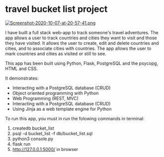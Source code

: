 # travel bucket list project

[![Screenshot-2020-10-07-at-20-57-41.png](https://i.postimg.cc/mgyK5TsH/Screenshot-2020-10-07-at-20-57-41.png)](https://postimg.cc/G49MBw9L)

I have built a full stack web-app to track someone's travel adventures.
The app allows a user to track countries and cities they want to visit and those they have visited.
It allows the user to create, edit and delete countries and cities, and to associate cities with countries.
The app allows the user to mark countries and cities as visited or still to see.

This app has been built using Python, Flask, PostgreSQL and the psycopg, HTML and CSS.

It demonstrates:
* Interacting with a PostgreSQL database (CRUD)
* Object oriented programming with Python
* Web Programming (REST, MVC)
* Interacting with a PostgreSQL database (CRUD)
* Using Jinja as a web template engine for Python

To run this app, you must in run the folowing commands in terminal:
1. createdb bucket_list 
2. psql -d bucket_list -f db/bucket_list.sql
3. python3 console.py
4. flask run
5. http://127.0.0.1:5000/ in browser
